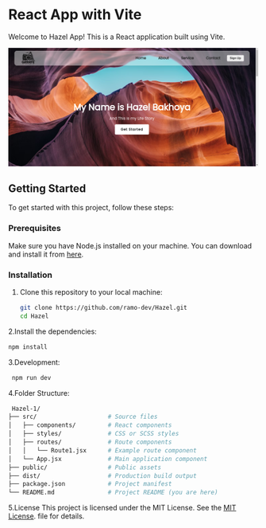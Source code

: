 # React App with Vite

Welcome to Hazel App! This is a React application built using Vite.

<img src="https://github.com/ramo-dev/Hazel/blob/main/HAzel.png?raw=true">

## Getting Started

To get started with this project, follow these steps:

### Prerequisites

Make sure you have Node.js installed on your machine. You can download and install it from [here](https://nodejs.org/).

### Installation

1. Clone this repository to your local machine:

   ```bash
   git clone https://github.com/ramo-dev/Hazel.git
   cd Hazel
   ```
2.Install the dependencies:

   ```bash
   npm install
   ```
3.Development:

   ```bash
    npm run dev
   ```
4.Folder Structure:
   ```bash
    Hazel-1/
├── src/                    # Source files
│   ├── components/         # React components
│   ├── styles/             # CSS or SCSS styles
│   ├── routes/             # Route components
│   │   └── Route1.jsx      # Example route component
│   └── App.jsx             # Main application component
├── public/                 # Public assets
├── dist/                   # Production build output
├── package.json            # Project manifest
└── README.md               # Project README (you are here)
   ```

5.License
This project is licensed under the MIT License. See the [MIT License](LICENSE). file for details.
  
